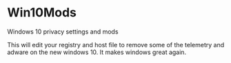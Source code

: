 # Win10Mods
Windows 10 privacy settings and mods

This will edit your registry and host file to remove some of the telemetry and adware on the new windows 10. It makes windows great again. 
